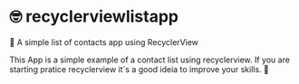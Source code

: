 # :nerd_face: recyclerviewlistapp

:iphone: A simple list of contacts app  using RecyclerView 

This App is a simple example of a contact list using recyclerview. If you are starting pratice recyclerview it´s a good ideia to improve your skills.  :rocket: 
